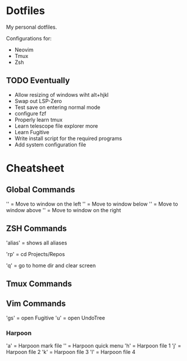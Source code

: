 # Dotfiles

My personal dotfiles.

Configurations for:

-   Neovim
-   Tmux
-   Zsh

## TODO Eventually

-   Allow resizing of windows wiht alt+hjkl
-   Swap out LSP-Zero
-   Test save on entering normal mode
-   configure fzf
-   Properly learn tmux
-   Learn telescope file explorer more
-   Learn Fugitive
-   Write install script for the required programs
-   Add system configuration file

# Cheatsheet

## Global Commands

'<C-H>' = Move to window on the left
'<C-J>' = Move to window below
'<C-K>' = Move to window above
'<C-L>' = Move to window on the right

## ZSH Commands

'alias' = shows all aliases

'rp' = cd Projects/Repos

'q' = go to home dir and clear screen

## Tmux Commands

## Vim Commands

'<leader>gs' = open Fugitive
'<leader>u' = open UndoTree

### Harpoon

'<leader>a' = Harpoon mark file
'<c-e>' = Harpoon quick menu
'<leader>h' = Harpoon file 1
'<leader>j' = Harpoon file 2
'<leader>k' = Harpoon file 3
'<leader>l' = Harpoon file 4
